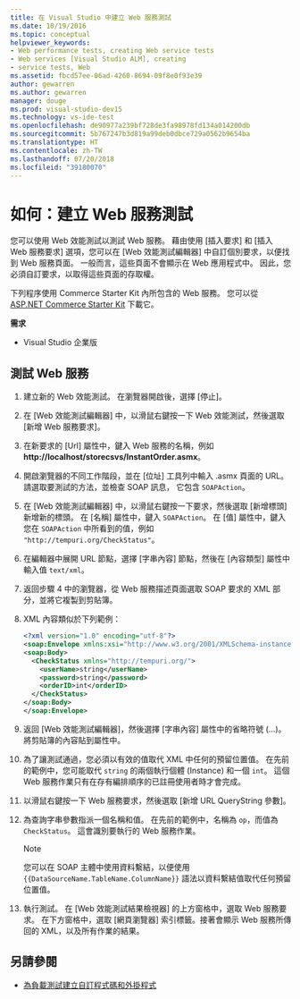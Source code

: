 ```yaml
---
title: 在 Visual Studio 中建立 Web 服務測試
ms.date: 10/19/2016
ms.topic: conceptual
helpviewer_keywords:
- Web performance tests, creating Web service tests
- Web services [Visual Studio ALM], creating
- service tests, Web
ms.assetid: fbcd57ee-06ad-4260-8694-09f8e0f93e39
author: gewarren
ms.author: gewarren
manager: douge
ms.prod: visual-studio-dev15
ms.technology: vs-ide-test
ms.openlocfilehash: de90977a239bf728de3fa98978fd134a014200db
ms.sourcegitcommit: 5b767247b3d819a99deb0dbce729a0562b9654ba
ms.translationtype: HT
ms.contentlocale: zh-TW
ms.lasthandoff: 07/20/2018
ms.locfileid: "39180070"
---
```

# <a name="how-to-create-a-web-service-test"></a>如何：建立 Web 服務測試

您可以使用 Web 效能測試以測試 Web 服務。 藉由使用 [插入要求] 和 [插入 Web 服務要求] 選項，您可以在 [Web 效能測試編輯器] 中自訂個別要求，以便找到 Web 服務頁面。 一般而言，這些頁面不會顯示在 Web 應用程式中。 因此，您必須自訂要求，以取得這些頁面的存取權。

下列程序使用 Commerce Starter Kit 內所包含的 Web 服務。 您可以從 [ASP.NET Commerce Starter Kit](http://go.microsoft.com/fwlink/?LinkId=181469) 下載它。

 **需求**

-   Visual Studio 企業版

## <a name="to-test-a-web-service"></a>測試 Web 服務

1.  建立新的 Web 效能測試。 在瀏覽器開啟後，選擇 [停止]。

2.  在 [Web 效能測試編輯器] 中，以滑鼠右鍵按一下 Web 效能測試，然後選取 [新增 Web 服務要求]。

3.  在新要求的 [Url] 屬性中，鍵入 Web 服務的名稱，例如 **http://localhost/storecsvs/InstantOrder.asmx**。

4.  開啟瀏覽器的不同工作階段，並在 [位址] 工具列中輸入 .asmx 頁面的 URL。 請選取要測試的方法，並檢查 SOAP 訊息， 它包含 `SOAPAction`。

5.  在 [Web 效能測試編輯器] 中，以滑鼠右鍵按一下要求，然後選取 [新增標頭] 新增新的標頭。 在 [名稱] 屬性中，鍵入 `SOAPAction`。 在 [值] 屬性中，鍵入您在 `SOAPAction` 中所看到的值，例如 `"http://tempuri.org/CheckStatus"`。

6.  在編輯器中展開 URL 節點，選擇 [字串內容] 節點，然後在 [內容類型] 屬性中輸入值 `text/xml`。

7.  返回步驟 4 中的瀏覽器，從 Web 服務描述頁面選取 SOAP 要求的 XML 部分，並將它複製到剪貼簿。

8.  XML 內容類似於下列範例：

     ```xml
     <?xml version="1.0" encoding="utf-8"?>
     <soap:Envelope xmlns:xsi="http://www.w3.org/2001/XMLSchema-instance" xmlns:xsd="http://www.w3.org/2001/XMLSchema" xmlns:soap="http://schemas.xmlsoap.org/soap/envelope/">
     <soap:Body>
       <CheckStatus xmlns="http://tempuri.org/">
         <userName>string</userName>
         <password>string</password>
         <orderID>int</orderID>
       </CheckStatus>
     </soap:Body>
     </soap:Envelope>
     ```

9. 返回 [Web 效能測試編輯器]，然後選擇 [字串內容] 屬性中的省略符號 (…)。 將剪貼簿的內容貼到屬性中。

10. 為了讓測試通過，您必須以有效的值取代 XML 中任何的預留位置值。 在先前的範例中，您可能取代 `string` 的兩個執行個體 (Instance) 和一個 `int`。 這個 Web 服務作業只有在存有編排順序的已註冊使用者時才會完成。

11. 以滑鼠右鍵按一下 Web 服務要求，然後選取 [新增 URL QueryString 參數]。

12. 為查詢字串參數指派一個名稱和值。 在先前的範例中，名稱為 `op`，而值為 `CheckStatus`。 這會識別要執行的 Web 服務作業。

    > [!NOTE]
    > 您可以在 SOAP 主體中使用資料繫結，以便使用 `{{DataSourceName.TableName.ColumnName}}` 語法以資料繫結值取代任何預留位置值。

13. 執行測試。 在 [Web 效能測試結果檢視器] 的上方窗格中，選取 Web 服務要求。 在下方窗格中，選取 [網頁瀏覽器] 索引標籤。接著會顯示 Web 服務所傳回的 XML，以及所有作業的結果。

## <a name="see-also"></a>另請參閱

- [為負載測試建立自訂程式碼和外掛程式](../test/create-custom-code-and-plug-ins-for-load-tests.md)